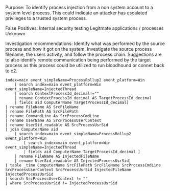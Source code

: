 Purpose:
To identify process injection from a non system account to a system level process. This could indicate an attacker has escalated privileges to a trusted system process.

False Positives:
Internal security testing
Legitmate applications / processes
Unknown

Investigation recommendations:
Identify what was performed by the source process and how it got on the system. Investigate the source process filename, the users activity, and follow the process chain. Suggestions are to also identify remote communication being performed by the target process as this process could be utilized to run bloodhound or connet back to c2.

```
index=main event_simpleName=ProcessRollup2 event_platform=Win 
    [ search index=main event_platform=Win event_simpleName=InjectedThread 
    | search ContextProcessId_decimal!="" 
    | rename ContextProcessId_decimal AS TargetProcessId_decimal 
    | fields aid ComputerName TargetProcessId_decimal] 
| rename FileName AS SrcFileName 
| rename FilePath AS SrcFilePath 
| rename CommandLine As SrcProcessCmdLine 
| rename UserName AS SrcProcessUserContext 
| rename UserSid_readable AS SrcProcessUsrSid 
| join ComputerName aid 
    [ search index=main event_simpleName=ProcessRollup2 event_platform=Win 
        [ search index=main event_platform=Win event_simpleName=InjectedThread 
        | fields aid ComputerName TargetProcessId_decimal ] 
    | rename FileName AS InjectedFileName 
    | rename UserSid_readable AS InjectedProcessUsrSid] 
| table _time ComputerName SrcFilePath SrcFileName SrcProcessCmdLine SrcProcessUserContext SrcProcessUsrSid InjectedFileName InjectedProcessUsrSid 
| search SrcProcessUserContext != "" 
| where SrcProcessUsrSid != InjectedProcessUsrSid
```


